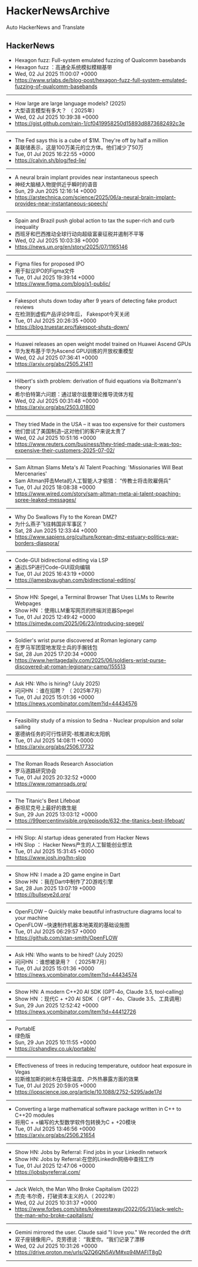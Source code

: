# HackerNewsArchive
Auto HackerNews and Translate

## HackerNews
* Hexagon fuzz: Full-system emulated fuzzing of Qualcomm basebands
* Hexagon fuzz ：高通全系统模拟模糊基带
* Wed, 02 Jul 2025 11:00:07 +0000
* https://www.srlabs.de/blog-post/hexagon-fuzz-full-system-emulated-fuzzing-of-qualcomm-basebands
----
* How large are large language models? (2025)
* 大型语言模型有多大？ （ 2025年）
* Wed, 02 Jul 2025 10:39:38 +0000
* https://gist.github.com/rain-1/cf0419958250d15893d8873682492c3e
----
* The Fed says this is a cube of $1M. They're off by half a million
* 美联储表示，这是100万美元的立方体。他们减少了50万
* Tue, 01 Jul 2025 16:22:55 +0000
* https://calvin.sh/blog/fed-lie/
----
* A neural brain implant provides near instantaneous speech
* 神经大脑植入物提供近乎瞬时的语音
* Sun, 29 Jun 2025 12:16:14 +0000
* https://arstechnica.com/science/2025/06/a-neural-brain-implant-provides-near-instantaneous-speech/
----
* Spain and Brazil push global action to tax the super-rich and curb inequality
* 西班牙和巴西推动全球行动向超级富豪征税并遏制不平等
* Wed, 02 Jul 2025 10:03:38 +0000
* https://news.un.org/en/story/2025/07/1165146
----
* Figma files for proposed IPO
* 用于拟议IPO的Figma文件
* Tue, 01 Jul 2025 19:39:14 +0000
* https://www.figma.com/blog/s1-public/
----
* Fakespot shuts down today after 9 years of detecting fake product reviews
* 在检测到虚假产品评论9年后， Fakespot今天关闭
* Tue, 01 Jul 2025 20:26:35 +0000
* https://blog.truestar.pro/fakespot-shuts-down/
----
* Huawei releases an open weight model trained on Huawei Ascend GPUs
* 华为发布基于华为Ascend GPU训练的开放权重模型
* Wed, 02 Jul 2025 07:36:41 +0000
* https://arxiv.org/abs/2505.21411
----
* Hilbert's sixth problem: derivation of fluid equations via Boltzmann's theory
* 希尔伯特第六问题：通过玻尔兹曼理论推导流体方程
* Wed, 02 Jul 2025 00:31:48 +0000
* https://arxiv.org/abs/2503.01800
----
* They tried Made in the USA – it was too expensive for their customers
* 他们尝试了美国制造–这对他们的客户来说太贵了
* Wed, 02 Jul 2025 10:51:16 +0000
* https://www.reuters.com/business/they-tried-made-usa-it-was-too-expensive-their-customers-2025-07-02/
----
* Sam Altman Slams Meta's AI Talent Poaching: 'Missionaries Will Beat Mercenaries'
* Sam Altman抨击Meta的人工智能人才偷猎： “传教士将击败雇佣兵”
* Tue, 01 Jul 2025 18:08:38 +0000
* https://www.wired.com/story/sam-altman-meta-ai-talent-poaching-spree-leaked-messages/
----
* Why Do Swallows Fly to the Korean DMZ?
* 为什么燕子飞往韩国非军事区？
* Sat, 28 Jun 2025 12:33:44 +0000
* https://www.sapiens.org/culture/korean-dmz-estuary-politics-war-borders-diaspora/
----
* Code-GUI bidirectional editing via LSP
* 通过LSP进行Code-GUI双向编辑
* Tue, 01 Jul 2025 16:43:19 +0000
* https://jamesbvaughan.com/bidirectional-editing/
----
* Show HN: Spegel, a Terminal Browser That Uses LLMs to Rewrite Webpages
* Show HN ：使用LLM重写网页的终端浏览器Spegel
* Tue, 01 Jul 2025 12:49:42 +0000
* https://simedw.com/2025/06/23/introducing-spegel/
----
* Soldier's wrist purse discovered at Roman legionary camp
* 在罗马军团营地发现士兵的手腕钱包
* Sat, 28 Jun 2025 17:20:34 +0000
* https://www.heritagedaily.com/2025/06/soldiers-wrist-purse-discovered-at-roman-legionary-camp/155513
----
* Ask HN: Who is hiring? (July 2025)
* 问问HN ：谁在招聘？ （ 2025年7月）
* Tue, 01 Jul 2025 15:01:36 +0000
* https://news.ycombinator.com/item?id=44434576
----
* Feasibility study of a mission to Sedna - Nuclear propulsion and solar sailing
* 塞德纳任务的可行性研究-核推进和太阳帆
* Tue, 01 Jul 2025 14:08:11 +0000
* https://arxiv.org/abs/2506.17732
----
* The Roman Roads Research Association
* 罗马道路研究协会
* Tue, 01 Jul 2025 20:32:52 +0000
* https://www.romanroads.org/
----
* The Titanic's Best Lifeboat
* 泰坦尼克号上最好的救生艇
* Sun, 29 Jun 2025 13:03:12 +0000
* https://99percentinvisible.org/episode/632-the-titanics-best-lifeboat/
----
* HN Slop: AI startup ideas generated from Hacker News
* HN Slop ： Hacker News产生的人工智能创业想法
* Tue, 01 Jul 2025 15:31:45 +0000
* https://www.josh.ing/hn-slop
----
* Show HN: I made a 2D game engine in Dart
* Show HN ：我在Dart中制作了2D游戏引擎
* Sat, 28 Jun 2025 13:07:19 +0000
* https://bullseye2d.org/
----
* OpenFLOW – Quickly make beautiful infrastructure diagrams local to your machine
* OpenFLOW –快速制作机器本地美观的基础设施图
* Tue, 01 Jul 2025 06:29:57 +0000
* https://github.com/stan-smith/OpenFLOW
----
* Ask HN: Who wants to be hired? (July 2025)
* 问问HN ：谁想被录用？ （ 2025年7月）
* Tue, 01 Jul 2025 15:01:36 +0000
* https://news.ycombinator.com/item?id=44434574
----
* Show HN: A modern C++20 AI SDK (GPT‑4o, Claude 3.5, tool‑calling)
* Show HN ：现代C + +20 AI SDK （ GPT ‑ 4o、Claude 3.5、工具调用）
* Sun, 29 Jun 2025 12:52:42 +0000
* https://news.ycombinator.com/item?id=44412726
----
* PortablE
* 绿色版
* Sun, 29 Jun 2025 10:11:55 +0000
* https://cshandley.co.uk/portable/
----
* Effectiveness of trees in reducing temperature, outdoor heat exposure in Vegas
* 拉斯维加斯的树木在降低温度、户外热暴露方面的效果
* Tue, 01 Jul 2025 20:59:05 +0000
* https://iopscience.iop.org/article/10.1088/2752-5295/ade17d
----
* Converting a large mathematical software package written in C++ to C++20 modules
* 将用C + +编写的大型数学软件包转换为C + +20模块
* Tue, 01 Jul 2025 13:46:56 +0000
* https://arxiv.org/abs/2506.21654
----
* Show HN: Jobs by Referral: Find jobs in your LinkedIn network
* Show HN: Jobs by Referral:在您的LinkedIn网络中查找工作
* Tue, 01 Jul 2025 12:47:06 +0000
* https://jobsbyreferral.com/
----
* Jack Welch, the Man Who Broke Capitalism (2022)
* 杰克·韦尔奇，打破资本主义的人（ 2022年）
* Wed, 02 Jul 2025 10:31:37 +0000
* https://www.forbes.com/sites/kylewestaway/2022/05/31/jack-welch-the-man-who-broke-capitalism/
----
* Gemini mirrored the user. Claude said "I love you." We recorded the drift
* 双子座镜像用户。克劳德说： “我爱你。“我们记录了漂移
* Wed, 02 Jul 2025 10:31:26 +0000
* https://drive.proton.me/urls/QZQ6QN5AVM#xp94MAFlT8gD
----

